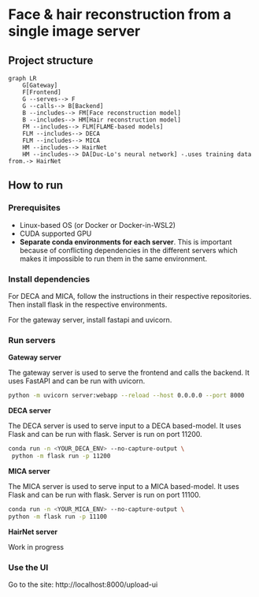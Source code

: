 # Face & hair reconstruction from a single image server

## Project structure
```mermaid
graph LR
    G[Gateway]
    F[Frontend]
    G --serves--> F
    G --calls--> B[Backend]
    B --includes--> FM[Face reconstruction model]
    B --includes--> HM[Hair reconstruction model]
    FM --includes--> FLM[FLAME-based models]
    FLM --includes--> DECA
    FLM --includes--> MICA
    HM --includes--> HairNet
    HM --includes--> DA[Duc-Lo's neural network] -.uses training data from.-> HairNet
```

## How to run
### Prerequisites
- Linux-based OS (or Docker or Docker-in-WSL2)
- CUDA supported GPU
- **Separate conda environments for each server**. This is important because of conflicting dependencies in the different servers which makes it impossible to run them in the same environment.

### Install dependencies
For DECA and MICA, follow the instructions in their respective repositories. Then install flask in the respective environments.

For the gateway server, install fastapi and uvicorn.

### Run servers
**Gateway server**

The gateway server is used to serve the frontend and calls the backend. 
It uses FastAPI and can be run with uvicorn.
```bash
python -m uvicorn server:webapp --reload --host 0.0.0.0 --port 8000
```

**DECA server**

The DECA server is used to serve input to a DECA based-model.
It uses Flask and can be run with flask. Server is run on port 11200.
```bash
conda run -n <YOUR_DECA_ENV> --no-capture-output \
 python -m flask run -p 11200
```

**MICA server**

The MICA server is used to serve input to a MICA based-model.
It uses Flask and can be run with flask. Server is run on port 11100.
```bash
conda run -n <YOUR_MICA_ENV> --no-capture-output \
python -m flask run -p 11100
```

**HairNet server**

Work in progress

### Use the UI

Go to the site: http://localhost:8000/upload-ui